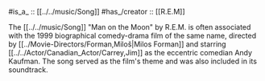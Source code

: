 
#is_a_ :: [[../../music/Song]]
#has_/creator :: [[R.E.M]] 

The [[../../music/Song]] "Man on the Moon" by R.E.M. is often 
associated with the 1999 biographical comedy-drama film of the same name, 
directed by [[../Movie-Directors/Forman,Miloš|Milos Forman]] 
and starring [[../../Actor/Canadian_Actor/Carrey,Jim]] as the eccentric comedian Andy Kaufman. 
The song served as the film's theme and was also included in its soundtrack.


